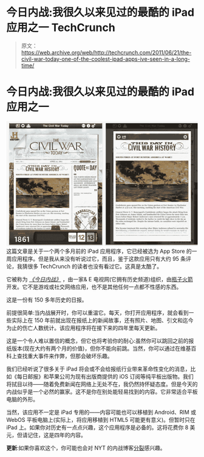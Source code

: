 # 今日内战:我很久以来见过的最酷的 iPad 应用之一 TechCrunch

> 原文：<https://web.archive.org/web/http://techcrunch.com/2011/06/21/the-civil-war-today-one-of-the-coolest-ipad-apps-ive-seen-in-a-long-time/>

# 今日内战:我很久以来见过的最酷的 iPad 应用之一

![](img/ba2365a022cdc6658f261b25b446271c.png)
这篇文章是关于一个两个多月前的 iPad 应用程序，它已经被选为 App Store 的一周应用程序。但是我从来没有听说过它，而且，鉴于这款应用只有大约 95 条评论，我猜很多 TechCrunch 的读者也没有看过它。这真是太酷了。

它被称为 *[《今日内战》](https://web.archive.org/web/20230203144821/http://itunes.apple.com/us/app/the-civil-war-today/id428812156?mt=8)* ，由一家& E 电视网(它拥有历史频道)组织，由[瓶子火箭](https://web.archive.org/web/20230203144821/http://www.bottlerocketapps.com/blog/civil-war-today-named-ipad-app-of-the-week)开发。它不是游戏或社交网络应用，也不是其他任何一点都不性感的东西。

这是一份有 150 多年历史的日报。

前提很简单:当内战展开时，你可以重温它。每天，你打开应用程序，就会看到一些实际上在 150 年前就出现在报纸上的新闻故事，还有照片、地图、引文和迄今为止的伤亡人数统计。该应用程序将在接下来的四年里每天更新。

这是一个令人难以置信的概念，但它也将考验你的耐心:虽然你可以跳回之前的报纸版本(现在大约有两个月的价值)，但你不能向前跳。当然，你可以通过在维基百科上查找重大事件来作弊，但那会破坏乐趣。

我们已经听说了很多关于 iPad 将会或不会给报纸行业带来革命性变化的消息，比如《每日邮报》和苹果公司为现有出版商提供的 iOS 订阅等纯平板出版物。我们将拭目以待——随着免费新闻在网络上无处不在，我仍然持怀疑态度。但是今天的内战似乎是一个必然的赢家。这不是你在别处能轻易找到的内容。它非常适合平板电脑的外形。

当然，该应用不一定是 iPad 专用的——内容可能也可以移植到 Android、RIM 或 WebOS 平板电脑上(实际上，将应用移植到 HTML5 可能更有意义)。但暂时只在 iPad 上。如果你对历史有一点点兴趣，这个应用程序是必备的。这将花费你 8 美元，但请记住，这是四年的内容。

**更新**:如果你喜欢这个，你可能也会对 NYT 的内战博客[分裂](https://web.archive.org/web/20230203144821/http://opinionator.blogs.nytimes.com/category/disunion/)感兴趣。